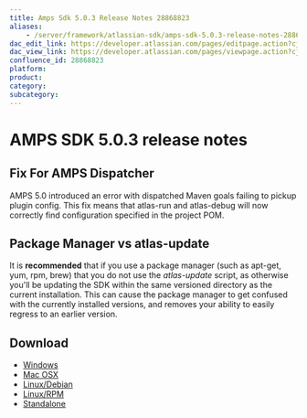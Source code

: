 ```yaml
---
title: Amps Sdk 5.0.3 Release Notes 28868823
aliases:
    - /server/framework/atlassian-sdk/amps-sdk-5.0.3-release-notes-28868823.html
dac_edit_link: https://developer.atlassian.com/pages/editpage.action?cjm=wozere&pageId=28868823
dac_view_link: https://developer.atlassian.com/pages/viewpage.action?cjm=wozere&pageId=28868823
confluence_id: 28868823
platform:
product:
category:
subcategory:
---
```

# AMPS SDK 5.0.3 release notes

## Fix For AMPS Dispatcher

AMPS 5.0 introduced an error with dispatched Maven goals failing to pickup plugin config. This fix means that atlas-run and atlas-debug will now correctly find configuration specified in the project POM.

## Package Manager vs atlas-update

It is **recommended** that if you use a package manager (such as apt-get, yum, rpm, brew) that you do not use the *atlas-update* script, as otherwise you'll be updating the SDK within the same versioned directory as the current installation. This can cause the package manager to get confused with the currently installed versions, and removes your ability to easily regress to an earlier version.

## Download

-   <a href="https://marketplace.atlassian.com/plugins/atlassian-plugin-sdk-windows" class="external-link">Windows</a>
-   <a href="https://marketplace.atlassian.com/plugins/atlassian-plugin-sdk-mac" class="external-link">Mac OSX</a>
-   <a href="https://marketplace.atlassian.com/plugins/atlassian-plugin-sdk-deb" class="external-link">Linux/Debian</a>
-   <a href="https://marketplace.atlassian.com/plugins/atlassian-plugin-sdk-rpm" class="external-link">Linux/RPM</a>
-   <a href="https://marketplace.atlassian.com/plugins/atlassian-plugin-sdk-tgz" class="external-link">Standalone</a>

 

 

 

























